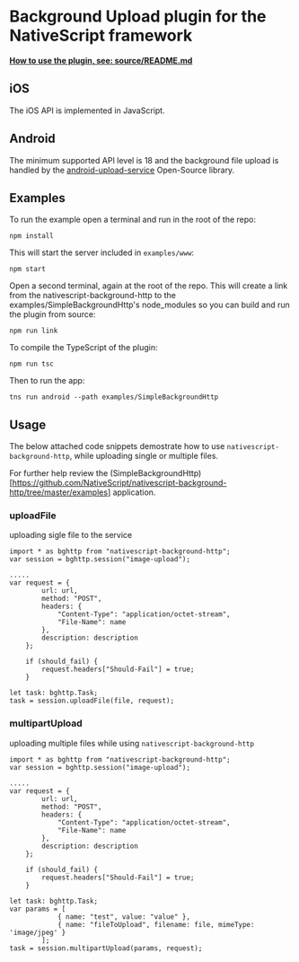 # Background Upload plugin for the NativeScript framework
[**How to use the plugin, see: source/README.md**](nativescript-background-http/)

## iOS
The iOS API is implemented in JavaScript.

## Android
The minimum supported API level is 18 and the background file upload is handled by the [android-upload-service](https://github.com/alexbbb/android-upload-service) Open-Source library.

## Examples
To run the example open a terminal and run in the root of the repo:
```
npm install
```

This will start the server included in `examples/www`:
```
npm start
```

Open a second terminal, again at the root of the repo.
This will create a link from the nativescript-background-http to the examples/SimpleBackgroundHttp's node_modules so you can build and run the plugin from source:
```
npm run link
```

To compile the TypeScript of the plugin:
```
npm run tsc
```

Then to run the app:
```
tns run android --path examples/SimpleBackgroundHttp
```

## Usage

The below attached code snippets demostrate how to use `nativescript-background-http`, while uploading single or multiple files.

For further help review the (SimpleBackgroundHttp)[https://github.com/NativeScript/nativescript-background-http/tree/master/examples] application.

### uploadFile

uploading sigle file to the service

```
import * as bghttp from "nativescript-background-http";
var session = bghttp.session("image-upload");

.....
var request = {
		url: url,
		method: "POST",
		headers: {
			"Content-Type": "application/octet-stream",
			"File-Name": name
		},
		description: description
	};

	if (should_fail) {
		request.headers["Should-Fail"] = true;
	}

let task: bghttp.Task;
task = session.uploadFile(file, request);
```

### multipartUpload

uploading multiple files while using `nativescript-background-http`

```
import * as bghttp from "nativescript-background-http";
var session = bghttp.session("image-upload");

.....
var request = {
		url: url,
		method: "POST",
		headers: {
			"Content-Type": "application/octet-stream",
			"File-Name": name
		},
		description: description
	};

	if (should_fail) {
		request.headers["Should-Fail"] = true;
	}

let task: bghttp.Task;
var params = [
			{ name: "test", value: "value" },
			{ name: "fileToUpload", filename: file, mimeType: 'image/jpeg' }
		];
task = session.multipartUpload(params, request);
```